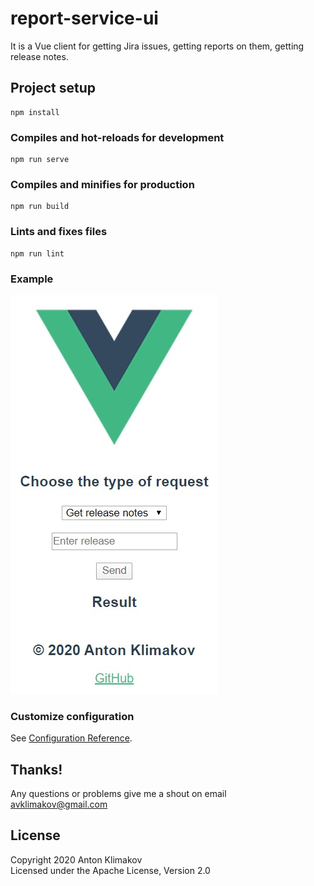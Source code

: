 # report-service-ui

It is a Vue client for getting Jira issues, getting reports on them, getting release notes.

## Project setup
```
npm install
```

### Compiles and hot-reloads for development
```
npm run serve
```

### Compiles and minifies for production
```
npm run build
```

### Lints and fixes files
```
npm run lint
```

### Example
![](src/assets/Screenshot_1.jpg)

### Customize configuration
See [Configuration Reference](https://cli.vuejs.org/config/).

## Thanks!
Any questions or problems give me a shout on email avklimakov@gmail.com

## License
Copyright 2020 Anton Klimakov\
Licensed under the Apache License, Version 2.0